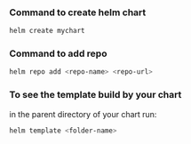 ### Command to create helm chart
```bash
helm create mychart
```

### Command to add repo
```bash
helm repo add <repo-name> <repo-url>
```

### To see the template build by your chart
in the parent directory of your chart run:
```bash
helm template <folder-name>
```

